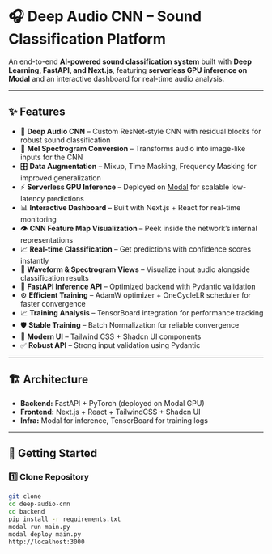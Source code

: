 # 🎧 Deep Audio CNN – Sound Classification Platform  

An end-to-end **AI-powered sound classification system** built with **Deep Learning, FastAPI, and Next.js**, featuring **serverless GPU inference on Modal** and an interactive dashboard for real-time audio analysis.  

---

## ✨ Features  

- 🧠 **Deep Audio CNN** – Custom ResNet-style CNN with residual blocks for robust sound classification  
- 🎼 **Mel Spectrogram Conversion** – Transforms audio into image-like inputs for the CNN  
- 🎛️ **Data Augmentation** – Mixup, Time Masking, Frequency Masking for improved generalization  
- ⚡ **Serverless GPU Inference** – Deployed on [Modal](https://modal.com) for scalable low-latency predictions  
- 📊 **Interactive Dashboard** – Built with Next.js + React for real-time monitoring  
- 👁️ **CNN Feature Map Visualization** – Peek inside the network’s internal representations  
- 📈 **Real-time Classification** – Get predictions with confidence scores instantly  
- 🌊 **Waveform & Spectrogram Views** – Visualize input audio alongside classification results  
- 🚀 **FastAPI Inference API** – Optimized backend with Pydantic validation  
- ⚙️ **Efficient Training** – AdamW optimizer + OneCycleLR scheduler for faster convergence  
- 📈 **Training Analysis** – TensorBoard integration for performance tracking  
- 🛡️ **Stable Training** – Batch Normalization for reliable convergence  
- 🎨 **Modern UI** – Tailwind CSS + Shadcn UI components  
- ✅ **Robust API** – Strong input validation using Pydantic  



---

## 🏗️ Architecture  


- **Backend:** FastAPI + PyTorch (deployed on Modal GPU)  
- **Frontend:** Next.js + React + TailwindCSS + Shadcn UI  
- **Infra:** Modal for inference, TensorBoard for training logs  

---

## 🚀 Getting Started  

### 1️⃣ Clone Repository  
```bash
git clone
cd deep-audio-cnn
cd backend
pip install -r requirements.txt
modal run main.py
modal deploy main.py
http://localhost:3000


